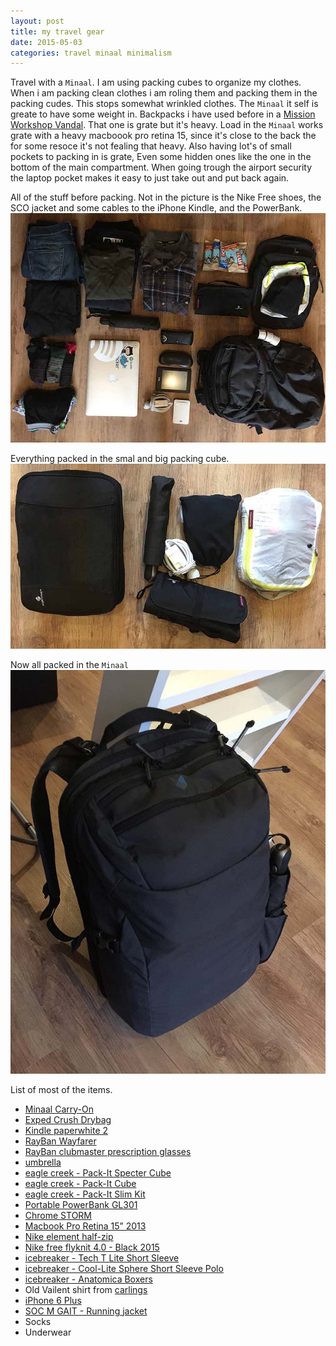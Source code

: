 ```yaml
---
layout: post
title: my travel gear
date: 2015-05-03
categories: travel minaal minimalism
---
```


Travel with a `Minaal`. I am using packing cubes to organize my clothes. When i am packing clean clothes i am roling them and packing them in the packing cudes. This stops somewhat wrinkled clothes. The `Minaal` it self is greate to have some weight in. Backpacks i have used before in a [Mission Workshop Vandal](http://missionworkshop.com/products/bags/backpacks/roll_top/large_vandal.php). That one is grate but it's heavy. Load in the `Minaal` works grate with a heavy macboook pro retina 15, since it's close to the back the for some resoce it's not fealing that heavy. Also having lot's of small pockets to packing in is grate, Even some hidden ones like the one in the bottom of the main compartment. When going trough the airport security the laptop pocket makes it easy to just take out and put back again. 

All of the stuff before packing. Not in the picture is the Nike Free shoes, the SCO jacket and some cables to the iPhone Kindle, and the PowerBank. 
![unpacked img](/imgs/minaal-unpacked.jpg)

Everything packed in the smal and big packing cube. 
![packing done in the cubes img](/imgs/minaal-pre-packing.jpg)

Now all packed in the `Minaal` 
![packing done img](/imgs/minaal-packing-done.jpg)



List of most of the items. 

* [Minaal Carry-On](http://www.minaal.com/products/minaal-carry-on-bag)
* [Exped Crush Drybag](http://www.amazon.com/Exped-2010145-Crush-Drybag/dp/B0038WO4Z4)
* [Kindle paperwhite 2](http://www.amazon.com/Kindle-Paperwhite-High-Resolution-Display-Built-/dp/B00JG8H09Q)
* [RayBan Wayfarer](http://www.amazon.com/Ray-Ban-RB2132-Wayfarer-Polarized-Sunglasses/dp/B002Y2YSIC)
* [RayBan clubmaster prescription glasses](http://www.amazon.com/Authentic-clear-Designer-Eyeglasses-Apparel/dp/B0026PJDQE)
* [umbrella ](http://www.naturkompaniet.se/brunngard-ab-storm-3-fold-automatic)
* [eagle creek - Pack-It Specter Cube](http://shop.eaglecreek.com/packitspectercube/d/1141_c_476_cl_2046)
* [eagle creek - Pack-It Cube](http://shop.eaglecreek.com/packit-cube/d/1321_cl_2529)
* [eagle creek - Pack-It Slim Kit](http://shop.eaglecreek.com/packit-slim-kit/d/1343_cl_2700)
* [Portable PowerBank GL301](http://www.gpbatteries.com/INT/index.php?option=com_k2&view=item&id=347&Itemid=620)
* [Chrome STORM](http://www.chromeindustries.com/us/en/apparel/mens-apparel/chrome-storm/storm-cobra)
* [Macbook Pro Retina 15” 2013](http://store.apple.com/us/buy-mac/macbook-pro)
* [Nike element half-zip](http://store.nike.com/dk/en_gb/pd/element-running-top/pid-872696/pgid-10294800)
* [Nike free flyknit 4.0 - Black 2015](http://store.nike.com/dk/en_gb/pd/free-4-flyknit-running-shoe/pid-10239055/pgid-10334425)
* [icebreaker - Tech T Lite Short Sleeve](http://eu.icebreaker.com/en/mens-tshirts/tech-t-lite-short-sleeve/100898.html)
* [icebreaker - Cool-Lite Sphere Short Sleeve Polo](http://eu.icebreaker.com/en/mens-tops/cool-lite™-sphere-short-sleeve-polo/102395.html)
* [icebreaker - Anatomica Boxers](http://eu.icebreaker.com/en/mens-underwear/anatomica-boxers/100471.html)
* Old Vailent shirt from [carlings](http://carlings.com/)
* [iPhone 6 Plus](http://store.apple.com/us/buy-iphone/iphone6)
* [SOC M GAIT - Running jacket](http://www.stadium.se/sport/lopning/loparklader/205771/soc-m-gait-led-jkt?SelectedProductUUID=wbvCROin.egAAAFIs5dsLVzO#.VUdmwc6YQXs)
* Socks
* Underwear





